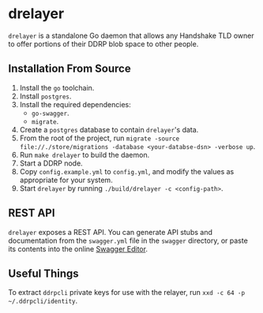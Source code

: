 # drelayer

`drelayer` is a standalone Go daemon that allows any Handshake TLD owner to offer portions of their DDRP blob space to other people.


## Installation From Source

1. Install the `go` toolchain.
2. Install `postgres`.
3. Install the required dependencies:
	- `go-swagger`.
	- `migrate`.
4. Create a `postgres` database to contain `drelayer`'s data.
5. From the root of the project, run  `migrate -source file://./store/migrations -database <your-databse-dsn> -verbose up`.
6. Run `make drelayer` to build the daemon.
7. Start a DDRP node.
8. Copy `config.example.yml` to `config.yml`, and modify the values as appropriate for your system.
9. Start `drelayer` by running `./build/drelayer -c <config-path>`.

## REST API

`drelayer` exposes a REST API. You can generate API stubs and documentation from the `swagger.yml` file in the `swagger` directory, or paste its contents into the online [Swagger Editor](https://editor.swagger.io).

## Useful Things

To extract `ddrpcli` private keys for use with the relayer, run `xxd -c 64 -p ~/.ddrpcli/identity`.